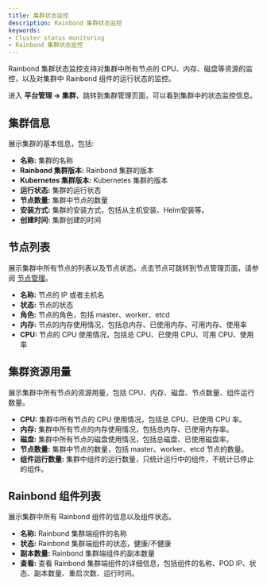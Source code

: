 ```yaml
---
title: 集群状态监控
description: Rainbond 集群状态监控
keywords:
- Cluster status monitoring
- Rainbond 集群状态监控
---
```


Rainbond 集群状态监控支持对集群中所有节点的 CPU、内存、磁盘等资源的监控，以及对集群中 Rainbond 组件的运行状态的监控。

进入 **平台管理 -> 集群**，跳转到集群管理页面，可以看到集群中的状态监控信息。

## 集群信息

展示集群的基本信息，包括:

* **名称:** 集群的名称
* **Rainbond 集群版本:** Rainbond 集群的版本
* **Kubernetes 集群版本:** Kubernetes 集群的版本
* **运行状态:** 集群的运行状态
* **节点数量:** 集群中节点的数量
* **安装方式:** 集群的安装方式，包括从主机安装、Helm安装等。
* **创建时间:** 集群创建的时间

## 节点列表

展示集群中所有节点的列表以及节点状态。点击节点可跳转到节点管理页面，请参阅 [节点管理](../nodes/index.md)。

* **名称:** 节点的 IP 或者主机名
* **状态:** 节点的状态
* **角色:** 节点的角色，包括 master、worker、etcd
* **内存:** 节点的内存使用情况，包括总内存、已使用内存、可用内存、使用率
* **CPU:** 节点的 CPU 使用情况，包括总 CPU、已使用 CPU、可用 CPU、使用率

## 集群资源用量

展示集群中所有节点的资源用量，包括 CPU、内存、磁盘、节点数量、组件运行数量。

* **CPU:** 集群中所有节点的 CPU 使用情况，包括总 CPU、已使用 CPU 率。
* **内存:** 集群中所有节点的内存使用情况，包括总内存、已使用内存率。
* **磁盘:** 集群中所有节点的磁盘使用情况，包括总磁盘、已使用磁盘率。
* **节点数量:** 集群中节点的数量，包括 master、worker、etcd 节点的数量。
* **组件运行数量:** 集群中组件的运行数量，只统计运行中的组件，不统计已停止的组件。

## Rainbond 组件列表

展示集群中所有 Rainbond 组件的信息以及组件状态。

* **名称:** Rainbond 集群端组件的名称
* **状态:** Rainbond 集群端组件的状态，健康/不健康
* **副本数量:** Rainbond 集群端组件的副本数量
* **查看:** 查看 Rainbond 集群端组件的详细信息，包括组件的名称、POD IP、状态、副本数量、重启次数、运行时间。